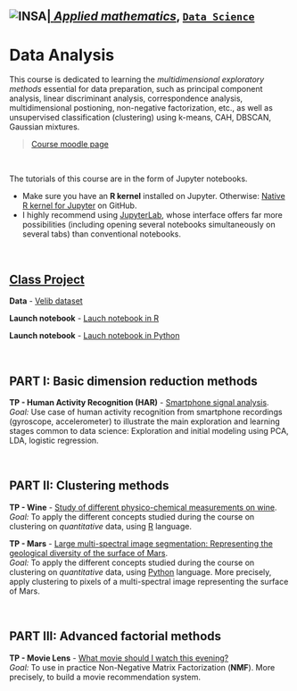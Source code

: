 ## <a href="http://www.insa-toulouse.fr/" ><img src="http://www.math.univ-toulouse.fr/~besse/Wikistat/Images/Logo_INSAvilletoulouse-RVB.png" style="float:left; max-width: 80px; display: inline" alt="INSA"/> |  [*Applied mathematics*](http://www.math.insa-toulouse.fr/fr/index.html), [`Data Science`](http://www.math.insa-toulouse.fr/fr/enseignement.html) 


# Data Analysis

This course is dedicated to learning the _multidimensional exploratory methods_ essential for data preparation, such as principal component analysis, linear discriminant analysis, correspondence analysis, multidimensional postioning, non-negative factorization, etc., as well as unsupervised classification (clustering) using k-means, CAH, DBSCAN, Gaussian mixtures.

> [Course moodle page](https://moodle.insa-toulouse.fr/course/view.php?id=1340)

<br>

The tutorials of this course are in the form of Jupyter notebooks.
- Make sure you have an **R kernel** installed on Jupyter. Otherwise: [Native R kernel for Jupyter](https://github.com/IRkernel/IRkernel) on GitHub.
-  I highly recommend using [JupyterLab](https://jupyter.org/install), whose interface offers far more possibilities (including opening several notebooks simultaneously on several tabs) than conventional notebooks.

<br>


## [Class Project](Velib)

**Data** - [Velib dataset](Velib/data/) <br>

**Launch notebook** - [Lauch notebook in R](Velib/TP_velib_R.ipynb) <br>

**Launch notebook** - [Lauch notebook in Python](Velib/TP_velib_Python.ipynb)

<br>


## PART I: Basic dimension reduction methods

**TP - Human Activity Recognition (HAR)** - [Smartphone signal analysis](HumanActivityRecognition/). <br>
_Goal:_ Use case of human activity recognition from smartphone recordings (gyroscope, accelerometer) to illustrate the main exploration and learning stages common to data science: Exploration and initial modeling using PCA, LDA, logistic regression.

<br>


## PART II: Clustering methods

**TP - Wine** - [Study of different physico-chemical measurements on wine](Wine/). <br>
_Goal:_ To apply the different concepts studied during the course on clustering on _quantitative_ data, using [R](https://www.r-project.org/) language.
<br>

**TP - Mars** - [Large multi-spectral image segmentation: Representing the geological diversity of the surface of Mars](Mars/). <br>
_Goal:_ To apply the different concepts studied during the course on clustering on _quantitative_ data, using [Python](https://www.python.org/) language. More precisely, apply clustering to pixels of a multi-spectral image representing the surface of Mars.

<br>


##  PART III: Advanced factorial methods

**TP - Movie Lens** - [What movie should I watch this evening?](MovieLens/) <br>
_Goal:_ To use in practice Non-Negative Matrix Factorization (**NMF**). More precisely, to build a movie recommendation system.
